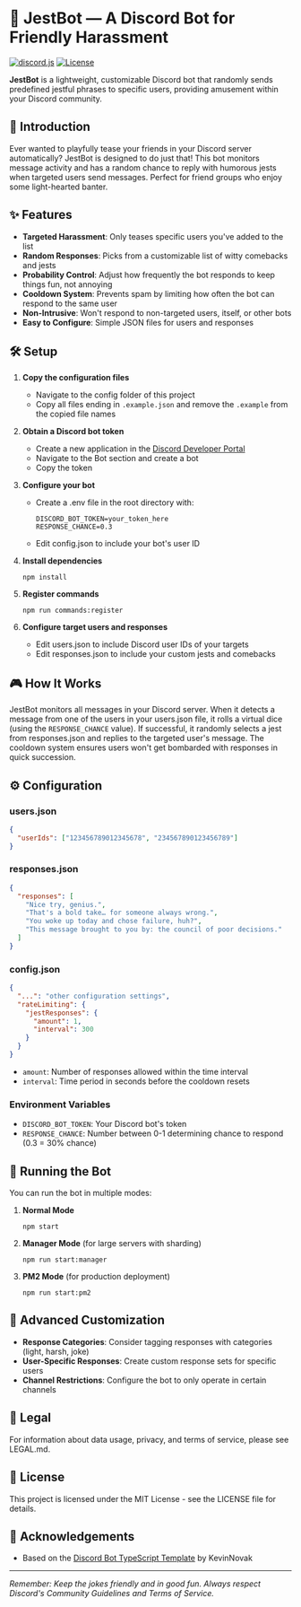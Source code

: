 # 🤪 JestBot — A Discord Bot for Friendly Harassment

[![discord.js](https://img.shields.io/badge/discord.js-v14-blue.svg)](https://discord.js.org/)
[![License](https://img.shields.io/badge/license-MIT-blue)](https://opensource.org/licenses/MIT)

**JestBot** is a lightweight, customizable Discord bot that randomly sends predefined jestful phrases to specific users, providing amusement within your Discord community.

## 🎯 Introduction

Ever wanted to playfully tease your friends in your Discord server automatically? JestBot is designed to do just that! This bot monitors message activity and has a random chance to reply with humorous jests when targeted users send messages. Perfect for friend groups who enjoy some light-hearted banter.

## ✨ Features

- **Targeted Harassment**: Only teases specific users you've added to the list
- **Random Responses**: Picks from a customizable list of witty comebacks and jests
- **Probability Control**: Adjust how frequently the bot responds to keep things fun, not annoying
- **Cooldown System**: Prevents spam by limiting how often the bot can respond to the same user
- **Non-Intrusive**: Won't respond to non-targeted users, itself, or other bots
- **Easy to Configure**: Simple JSON files for users and responses

## 🛠️ Setup

1. **Copy the configuration files**
   - Navigate to the config folder of this project
   - Copy all files ending in `.example.json` and remove the `.example` from the copied file names

2. **Obtain a Discord bot token**
   - Create a new application in the [Discord Developer Portal](https://discord.com/developers/applications/)
   - Navigate to the Bot section and create a bot
   - Copy the token

3. **Configure your bot**
   - Create a .env file in the root directory with:
     ```
     DISCORD_BOT_TOKEN=your_token_here
     RESPONSE_CHANCE=0.3
     ```
   - Edit config.json to include your bot's user ID

4. **Install dependencies**
   ```
   npm install
   ```

5. **Register commands**
   ```
   npm run commands:register
   ```

6. **Configure target users and responses**
   - Edit users.json to include Discord user IDs of your targets
   - Edit responses.json to include your custom jests and comebacks

## 🎮 How It Works

JestBot monitors all messages in your Discord server. When it detects a message from one of the users in your users.json file, it rolls a virtual dice (using the `RESPONSE_CHANCE` value). If successful, it randomly selects a jest from responses.json and replies to the targeted user's message. The cooldown system ensures users won't get bombarded with responses in quick succession.

## ⚙️ Configuration

### users.json
```json
{
  "userIds": ["123456789012345678", "234567890123456789"]
}
```

### responses.json
```json
{
  "responses": [
    "Nice try, genius.",
    "That's a bold take… for someone always wrong.",
    "You woke up today and chose failure, huh?",
    "This message brought to you by: the council of poor decisions."
  ]
}
```

### config.json
```json
{
  "...": "other configuration settings",
  "rateLimiting": {
    "jestResponses": {
      "amount": 1,
      "interval": 300
    }
  }
}
```
- `amount`: Number of responses allowed within the time interval
- `interval`: Time period in seconds before the cooldown resets

### Environment Variables
- `DISCORD_BOT_TOKEN`: Your Discord bot's token
- `RESPONSE_CHANCE`: Number between 0-1 determining chance to respond (0.3 = 30% chance)

## 🚀 Running the Bot

You can run the bot in multiple modes:

1. **Normal Mode**
   ```
   npm start
   ```

2. **Manager Mode** (for large servers with sharding)
   ```
   npm run start:manager
   ```

3. **PM2 Mode** (for production deployment)
   ```
   npm run start:pm2
   ```

## 🔧 Advanced Customization

- **Response Categories**: Consider tagging responses with categories (light, harsh, joke)
- **User-Specific Responses**: Create custom response sets for specific users
- **Channel Restrictions**: Configure the bot to only operate in certain channels

## 📜 Legal

For information about data usage, privacy, and terms of service, please see LEGAL.md.

## 📝 License

This project is licensed under the MIT License - see the LICENSE file for details.

## 👥 Acknowledgements

- Based on the [Discord Bot TypeScript Template](https://github.com/KevinNovak/Discord-Bot-TypeScript-Template) by KevinNovak

---

*Remember: Keep the jokes friendly and in good fun. Always respect Discord's Community Guidelines and Terms of Service.*